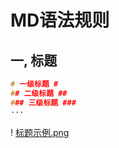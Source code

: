 # MD语法规则 #

## 一, 标题 ##

```c
# 一级标题 #
## 二级标题 ##
### 三级标题 ###
···
```

! [标题示例.png](../md语法规则/doc/1.png)

